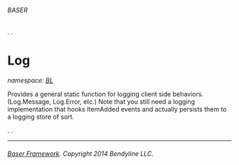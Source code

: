 ###### BASER
.
. 
 

# Log
_namespace: [BL](NBL.md)_

Provides a general static function for logging client side behaviors. (Log.Message, Log.Error, etc.)
 Note that you still need a logging implementation that hooks ItemAdded events and actually persists them to 
 a logging store of sort.





 
.
. 

----------
###### [Baser Framework](http://github.com/Bendyline/Baser).  Copyright 2014 Bendyline LLC.